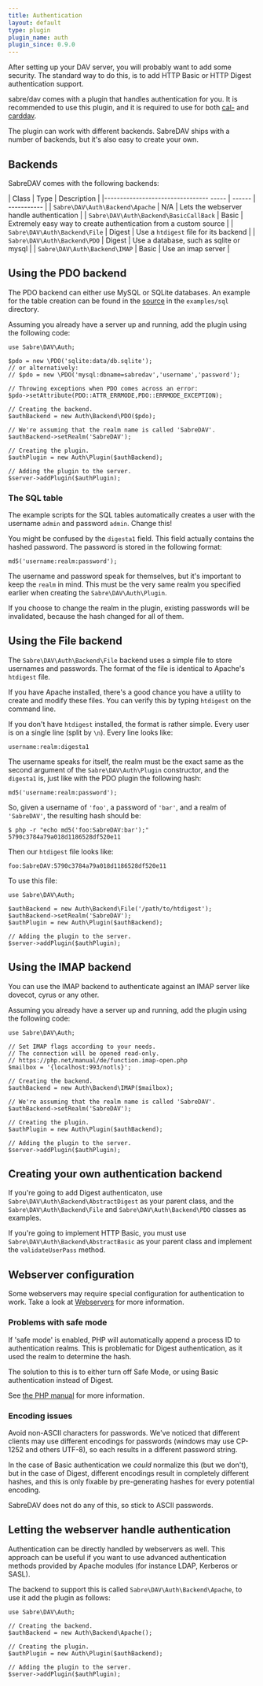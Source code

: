 ```yaml
---
title: Authentication
layout: default
type: plugin
plugin_name: auth
plugin_since: 0.9.0
---
```


After setting up your DAV server, you will probably want to add some security.
The standard way to do this, is to add HTTP Basic or HTTP Digest authentication
support.

sabre/dav comes with a plugin that handles authentication for you. It is
recommended to use this plugin, and it is required to use for both
[cal-](/dav/caldav) and [carddav](/dav/carddav).

The plugin can work with different backends. SabreDAV ships with a number of
backends, but it's also easy to create your own.

Backends
--------

SabreDAV comes with the following backends:

| Class                                  | Type   | Description |
|--------------------------------- ----- | ------ | ----------- |
| `Sabre\DAV\Auth\Backend\Apache`        | N/A    | Lets the webserver handle authentication |
| `Sabre\DAV\Auth\Backend\BasicCallBack` | Basic  | Extremely easy way to create authentication from a custom source |
| `Sabre\DAV\Auth\Backend\File`          | Digest | Use a `htdigest` file for its backend |
| `Sabre\DAV\Auth\Backend\PDO`           | Digest | Use a database, such as sqlite or mysql |
| `Sabre\DAV\Auth\Backend\IMAP`          | Basic  | Use an imap server |

Using the PDO backend
---------------------

The PDO backend can either use MySQL or SQLite databases. An example for the
table creation can be found in the [source][1] in the `examples/sql` directory.

Assuming you already have a server up and running, add the plugin using the
following code:

    use Sabre\DAV\Auth;

    $pdo = new \PDO('sqlite:data/db.sqlite');
    // or alternatively:
    // $pdo = new \PDO('mysql:dbname=sabredav','username','password');

    // Throwing exceptions when PDO comes across an error:
    $pdo->setAttribute(PDO::ATTR_ERRMODE,PDO::ERRMODE_EXCEPTION);

    // Creating the backend.
    $authBackend = new Auth\Backend\PDO($pdo);

    // We're assuming that the realm name is called 'SabreDAV'.
    $authBackend->setRealm('SabreDAV');

    // Creating the plugin.
    $authPlugin = new Auth\Plugin($authBackend);

    // Adding the plugin to the server.
    $server->addPlugin($authPlugin);

### The SQL table

The example scripts for the SQL tables automatically creates a user with the
username `admin` and password `admin`. Change this!

You might be confused by the `digesta1` field. This field actually contains
the hashed password. The password is stored in the following format:

    md5('username:realm:password');

The username and password speak for themselves, but it's important to keep
the `realm` in mind. This must be the very same realm you specified earlier
when creating the `Sabre\DAV\Auth\Plugin`.

If you choose to change the realm in the plugin, existing passwords will be
invalidated, because the hash changed for all of them.

Using the File backend
----------------------

The `Sabre\DAV\Auth\Backend\File` backend uses a simple file to store
usernames and passwords. The format of the file is identical to Apache's
`htdigest` file.

If you have Apache installed, there's a good chance you have a utility
to create and modify these files. You can verify this by typing `htdigest`
on the command line.

If you don't have `htdigest` installed, the format is rather simple.
Every user is on a single line (split by `\n`). Every line looks like:

    username:realm:digesta1

The username speaks for itself, the realm must be the exact same as the second
argument of the `Sabre\DAV\Auth\Plugin` constructor, and the `digesta1` is,
just like with the PDO plugin the following hash:

    md5('username:realm:password');

So, given a username of `'foo'`, a password of `'bar'`, and a realm of
`'SabreDAV'`, the resulting hash should be:

    $ php -r "echo md5('foo:SabreDAV:bar');"
    5790c3784a79a018d1186528df520e11

Then our `htdigest` file looks like:

    foo:SabreDAV:5790c3784a79a018d1186528df520e11

To use this file:

    use Sabre\DAV\Auth;

    $authBackend = new Auth\Backend\File('/path/to/htdigest');
    $authBackend->setRealm('SabreDAV');
    $authPlugin = new Auth\Plugin($authBackend);

    // Adding the plugin to the server.
    $server->addPlugin($authPlugin);

Using the IMAP backend
----------------------

You can use the IMAP backend to authenticate against an IMAP server like
dovecot, cyrus or any other.

Assuming you already have a server up and running, add the plugin using the
following code:

    use Sabre\DAV\Auth;

    // Set IMAP flags according to your needs.
    // The connection will be opened read-only.
    // https://php.net/manual/de/function.imap-open.php
    $mailbox = '{localhost:993/notls}';

    // Creating the backend.
    $authBackend = new Auth\Backend\IMAP($mailbox);

    // We're assuming that the realm name is called 'SabreDAV'.
    $authBackend->setRealm('SabreDAV');

    // Creating the plugin.
    $authPlugin = new Auth\Plugin($authBackend);

    // Adding the plugin to the server.
    $server->addPlugin($authPlugin);

Creating your own authentication backend
----------------------------------------

If you're going to add Digest authenticaton, use
`Sabre\DAV\Auth\Backend\AbstractDigest` as your parent class, and the
`Sabre\DAV\Auth\Backend\File` and `Sabre\DAV\Auth\Backend\PDO`
classes as examples.

If you're going to implement HTTP Basic, you must use
`Sabre\DAV\Auth\Backend\AbstractBasic` as your parent class and implement the
`validateUserPass` method.

Webserver configuration
-----------------------

Some webservers may require special configuration for authentication to work.
Take a look at [Webservers](/dav/webservers) for more information.

### Problems with safe mode

If 'safe mode' is enabled, PHP will automatically append a process ID to
authentication realms. This is problematic for Digest authentication, as it used
the realm to determine the hash.

The solution to this is to either turn off Safe Mode, or using Basic
authentication instead of Digest.

See [the PHP manual][2] for more information.

### Encoding issues

Avoid non-ASCII characters for passwords. We've noticed that different clients
may use different encodings for passwords (windows may use CP-1252 and others
UTF-8), so each results in a different password string.

In the case of Basic authentication we _could_ normalize this (but we don't),
but in the case of Digest, different encodings result in completely different
hashes, and this is only fixable by pre-generating hashes for every potential
encoding.

SabreDAV does not do any of this, so stick to ASCII passwords.

Letting the webserver handle authentication
-------------------------------------------

Authentication can be directly handled by webservers as well. This approach
can be useful if you want to use advanced authentication methods provided by
Apache modules (for instance LDAP, Kerberos or SASL).

The backend to support this is called `Sabre\DAV\Auth\Backend\Apache`, to use
it add the plugin as follows:

    use Sabre\DAV\Auth;

    // Creating the backend.
    $authBackend = new Auth\Backend\Apache();

    // Creating the plugin.
    $authPlugin = new Auth\Plugin($authBackend);

    // Adding the plugin to the server.
    $server->addPlugin($authPlugin);

[1]: https://github.com/sabre-io/dav/tree/master/examples/sql
[2]: https://php.net/manual/en/features.http-auth.php
